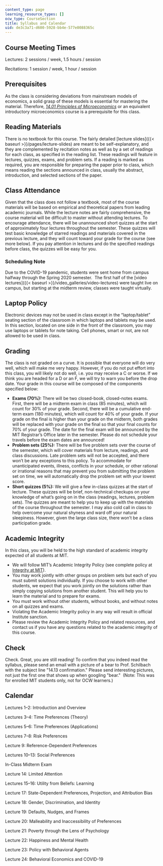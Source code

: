 ```yaml
---
content_type: page
learning_resource_types: []
ocw_type: CourseSection
title: Syllabus and Calendar
uid: de3c3a71-d600-5928-bb4e-577e0088365c
---
```


Course Meeting Times 
---------------------

Lectures: 2 sessions / week, 1.5 hours / session 

Recitations: 1 session / week, 1 hour / session

Prerequisites
-------------

As the class is considering deviations from mainstream models of economics, a solid grasp of these models is essential for mastering the material. Therefore, _[14.01 Principles of Microeconomics](/courses/14-01sc-principles-of-microeconomics-fall-2011/)_ or an equivalent introductory microeconomics course is a prerequisite for this class. 

Reading Materials
-----------------

There is no textbook for this course. The fairly detailed [lecture slides]({{< baseurl >}}/pages/lecture-slides) are meant to be self-explanatory, and they are complemented by recitation notes as well as by a set of readings for each class, as specified in the reading list. These readings will feature in lectures, quizzes, exams, and problem sets. If a reading is marked as required, you are responsible for preparing the paper prior to class, which means reading the sections announced in class, usually the abstract, introduction, and selected sections of the paper.

Class Attendance
----------------

Given that the class does not follow a textbook, most of the course materials will be based on empirical and theoretical papers from leading academic journals. While the lecture notes are fairly comprehensive, the course material will be difficult to master without attending lectures. To encourage attendance, there will be unannounced short quizzes at the start of approximately four lectures throughout the semester. These quizzes will test basic knowledge of starred readings and materials covered in the previous lecture, and they will count toward your grade for the course (see more below). If you pay attention in lectures and do the specified readings before class, the quizzes will be easy for you.

### Scheduling Note

Due to the COVID-19 pandemic, students were sent home from campus halfway through the Spring 2020 semester.  The first half of the [video lectures]({{< baseurl >}}/video_galleries/video-lectures) were taught live on campus, but starting at the midterm review, classes were taught virtually.  

Laptop Policy
-------------

Electronic devices may not be used in class except in the “laptop/tablet” seating section of the classroom in which laptops and tablets may be used. In this section, located on one side in the front of the classroom, you may use laptops or tablets for note taking. Cell phones, smart or not, are not allowed to be used in class.

Grading
-------

The class is not graded on a curve. It is possible that everyone will do very well, which will make me very happy. However, if you do not put effort into this class, you will likely not do well, i.e. you may receive a C or worse. If we think you are headed for a D or an F, we will try to warn you before the drop date. Your grade in this course will be composed of the components specified below:

*   **Exams (70%):** There will be two closed-book, closed-notes exams. First, there will be a midterm exam in class (85 minutes), which will count for 30% of your grade. Second, there will be a cumulative end-term exam (180 minutes), which will count for 40% of your grade. If your grade on the final is higher than your grade on the midterm, both grades will be replaced with your grade on the final so that your final counts for 70% of your grade. The date for the final exam will be announced by the MIT Registrar’s Office later in the semester. Please do not schedule your travels before the exam dates are announced!
*   **Problem sets (25%):** There will be five problem sets over the course of the semester, which will cover materials from lecture, readings, and class discussions. Late problem sets will not be accepted, and there won’t be any exceptions to this policy. To accommodate for unanticipated events, illness, conflicts in your schedule, or other rational or irrational reasons that may prevent you from submitting the problem set on time, we will automatically drop the problem set with your lowest score.
*   **Short quizzes (5%):** We will give a few in-class quizzes at the start of lecture. These quizzes will be brief, non-technical checkups on your knowledge of what’s going on in the class (readings, lectures, problem sets). The quizzes are meant to help you to keep up with the materials of the course throughout the semester. I may also cold call in class to help overcome your natural shyness and ward off your natural sleepiness. However, given the large class size, there won’t be a class participation grade.

Academic Integrity
------------------

In this class, you will be held to the high standard of academic integrity expected of all students at MIT.

*   We will follow MIT’s Academic Integrity Policy (see complete policy at [Integrity at MIT](http://integrity.mit.edu/)).
*   You may work jointly with other groups on problem sets but each of you must submit solutions individually. If you choose to work with other students, we expect that you work jointly on the solutions rather than simply copying solutions from another student. This will help you to learn the material and to prepare for exams.
*   You must work without other students, without books, and without notes on all quizzes and exams.
*   Violating the Academic Integrity policy in any way will result in official Institute sanction.
*   Please review the Academic Integrity Policy and related resources, and contact us if you have any questions related to the academic integrity of this course.

Check
-----

Check. Great, you are still reading! To confirm that you indeed read the syllabus, please send an email with a picture of a bear to Prof. Schilbach with the subject line "14.13 confirmation." Please send interesting pictures, not just the first one that shows up when googling "bear."  (Note: This was for enrolled MIT students only, not for OCW learners.) 

Calendar
--------

Lectures 1–2: Introduction and Overview

Lectures 3–4: Time Preferences (Theory)

Lectures 5–6: Time Preferences (Applications)

Lectures 7–8: Risk Preferences

Lecture 9: Reference-Dependent Preferences

Lectures 10–13: Social Preferences

In-Class Midterm Exam

Lecture 14: Limited Attention

Lectures 15–16: Utility from Beliefs: Learning 

Lecture 17: State-Dependent Preferences, Projection, and Attribution Bias

Lecture 18: Gender, Discrimination, and Identity

Lecture 19: Defaults, Nudges, and Frames

Lecture 20: Malleability and Inaccessibility of Preferences

Lecture 21: Poverty through the Lens of Psychology

Lecture 22: Happiness and Mental Health

Lecture 23: Policy with Behavioral Agents

Lecture 24: Behavioral Economics and COVID-19